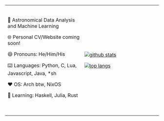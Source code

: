 <table width="100%"> 
  <tr>
  <td width="50%">
  <br><p align="center">
 
🌌 Astronomical Data Analysis and Machine Learning

🌐 Personal CV/Website coming soon!

😄 Pronouns: He/Him/His

⌨️ Languages: Python, C, Lua, Javascript, Java, *sh

❤️ OS: Arch btw, NixOS

🌱 Learning: Haskell, Julia, Rust
  
  <br>
  </p>
  </td>
  <td width="50%">
  
[![github stats](https://github-readme-stats.vercel.app/api?username=doc-ock&include_all_commits=true&show_icons=true&hide_title=true&hide_border=true&theme=dracula
)](https://github.com/doc-ock)

[![top langs](https://github-readme-streak-stats.herokuapp.com/?user=doc-ock&theme=dracula&hide_border=true)](https://github.com/doc-ock)

   </td>
  </table>
  
<!--
**doc-ock/doc-ock** is a ✨ _special_ ✨ repository because its `README.md` (this file) appears on your GitHub profile.

Here are some ideas to get you started:

- 🔭 I’m currently working on ...
- 🌱 I’m currently learning ...
- 👯 I’m looking to collaborate on ...
- 🤔 I’m looking for help with ...
- 💬 Ask me about ...
- 📫 How to reach me: ...
- 😄 Pronouns: ...
- ⚡ Fun fact: ...
-->
